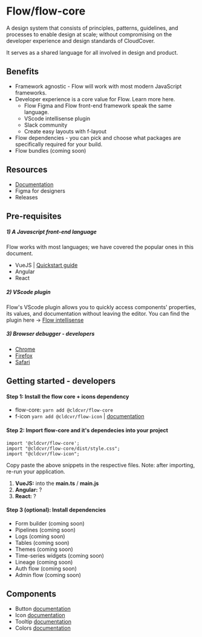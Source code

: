 # Flow/flow-core

A design system that consists of principles, patterns, guidelines, and processes to enable design at scale; without compromising on the developer experience and design standards of CloudCover. 

It serves as a shared language for all involved in design and product.

## Benefits
* Framework agnostic - Flow will work with most modern JavaScript frameworks.
* Developer experience is a core value for Flow. Learn more here. 
  * Flow Figma and Flow front-end framework speak the same language. 
  * VScode intellisense plugin
  * Slack community
  * Create easy layouts with f-layout
* Flow dependencies - you can pick and choose what packages are specifically required for your build. 
* Flow bundles (coming soon)

## Resources
* [Documentation](https://drive.google.com/drive/u/0/folders/1K4TLqpqrY0BNjQZ4fwZK_ZF-9M69Q4is)
* Figma for designers
* Releases

## Pre-requisites

##### 1) A Javascript front-end language
Flow works with most languages; we have covered the popular ones in this document. 
* VueJS | [Quickstart guide](https://vuejs.org/guide/quick-start.html#with-build-tools)
* Angular
* React

##### 2) VScode plugin
Flow's VScode plugin allows you to quickly access components' properties, its values, and documentation without leaving the editor. You can find the plugin here → [Flow intellisense](https://marketplace.visualstudio.com/items?itemName=dev-vikas.flow-intellisense-vscode) 

##### 3) Browser debugger - developers
* [Chrome](https://chrome.google.com/webstore/detail/web-component-devtools/gdniinfdlmmmjpnhgnkmfpffipenjljo)
* [Firefox](https://addons.mozilla.org/en-US/firefox/addon/web-component-devtools/)
* [Safari](https://developer.apple.com/documentation/safariservices/safari_web_extensions/adding_a_web_development_tool_to_safari_web_inspector)


## Getting started - developers

#### Step 1: Install the flow core + icons dependency
* flow-core: ```yarn add @cldcvr/flow-core```
* f-icon ```yarn add @cldcvr/flow-icon``` | [documentation](https://github.com/cldcvr/flow-icon)


#### Step 2: Import flow-core and it's dependecies into your project

```
import '@cldcvr/flow-core';
import "@cldcvr/flow-core/dist/style.css";
import "@cldcvr/flow-icon";
```

Copy paste the above snippets in the respective files. 
Note: after importing, re-run your application.

1. **VueJS:** into the **main.ts** / **main.js**
2. **Angular:** ?
3. **React:** ?



#### Step 3 (optional): Install dependencies 
* Form builder (coming soon)
* Pipelines (coming soon)
* Logs (coming soon)
* Tables (coming soon)
* Themes (coming soon)
* Time-series widgets (coming soon)
* Lineage (coming soon)
* Auth flow (coming soon)
* Admin flow (coming soon)


## Components
* Button [documentation](https://docs.google.com/document/d/1jwpo28kx61ybL3AOVzD2XaJ-aogZSThCTHtFWeqqMp8/edit?usp=sharing)
* Icon [documentation](https://docs.google.com/document/d/1kLruoml15fZCo8XUoo48xsNDVgzaDe9freI6XeP7HOs/edit#heading=h.b81ibd1zmiy)
* Tooltip [documentation](https://docs.google.com/document/d/15k1dfr1wU3xaOj7tuxIQQcGFM5jz1SuX2_x6-91PSZo/edit?usp=sharing)
* Colors [documentation]()